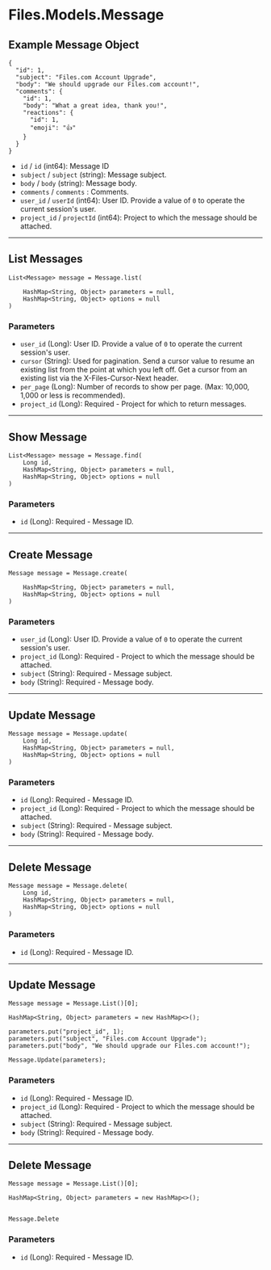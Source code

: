 # Files.Models.Message

## Example Message Object

```
{
  "id": 1,
  "subject": "Files.com Account Upgrade",
  "body": "We should upgrade our Files.com account!",
  "comments": {
    "id": 1,
    "body": "What a great idea, thank you!",
    "reactions": {
      "id": 1,
      "emoji": "👍"
    }
  }
}
```

* `id` / `id`  (int64): Message ID
* `subject` / `subject`  (string): Message subject.
* `body` / `body`  (string): Message body.
* `comments` / `comments` : Comments.
* `user_id` / `userId`  (int64): User ID.  Provide a value of `0` to operate the current session's user.
* `project_id` / `projectId`  (int64): Project to which the message should be attached.


---

## List Messages

```
List<Message> message = Message.list(
    
    HashMap<String, Object> parameters = null,
    HashMap<String, Object> options = null
)
```

### Parameters

* `user_id` (Long): User ID.  Provide a value of `0` to operate the current session's user.
* `cursor` (String): Used for pagination.  Send a cursor value to resume an existing list from the point at which you left off.  Get a cursor from an existing list via the X-Files-Cursor-Next header.
* `per_page` (Long): Number of records to show per page.  (Max: 10,000, 1,000 or less is recommended).
* `project_id` (Long): Required - Project for which to return messages.


---

## Show Message

```
List<Message> message = Message.find(
    Long id, 
    HashMap<String, Object> parameters = null,
    HashMap<String, Object> options = null
)
```

### Parameters

* `id` (Long): Required - Message ID.


---

## Create Message

```
Message message = Message.create(
    
    HashMap<String, Object> parameters = null,
    HashMap<String, Object> options = null
)
```

### Parameters

* `user_id` (Long): User ID.  Provide a value of `0` to operate the current session's user.
* `project_id` (Long): Required - Project to which the message should be attached.
* `subject` (String): Required - Message subject.
* `body` (String): Required - Message body.


---

## Update Message

```
Message message = Message.update(
    Long id, 
    HashMap<String, Object> parameters = null,
    HashMap<String, Object> options = null
)
```

### Parameters

* `id` (Long): Required - Message ID.
* `project_id` (Long): Required - Project to which the message should be attached.
* `subject` (String): Required - Message subject.
* `body` (String): Required - Message body.


---

## Delete Message

```
Message message = Message.delete(
    Long id, 
    HashMap<String, Object> parameters = null,
    HashMap<String, Object> options = null
)
```

### Parameters

* `id` (Long): Required - Message ID.


---

## Update Message

```
Message message = Message.List()[0];

HashMap<String, Object> parameters = new HashMap<>();

parameters.put("project_id", 1);
parameters.put("subject", "Files.com Account Upgrade");
parameters.put("body", "We should upgrade our Files.com account!");

Message.Update(parameters);
```

### Parameters

* `id` (Long): Required - Message ID.
* `project_id` (Long): Required - Project to which the message should be attached.
* `subject` (String): Required - Message subject.
* `body` (String): Required - Message body.


---

## Delete Message

```
Message message = Message.List()[0];

HashMap<String, Object> parameters = new HashMap<>();


Message.Delete
```

### Parameters

* `id` (Long): Required - Message ID.
